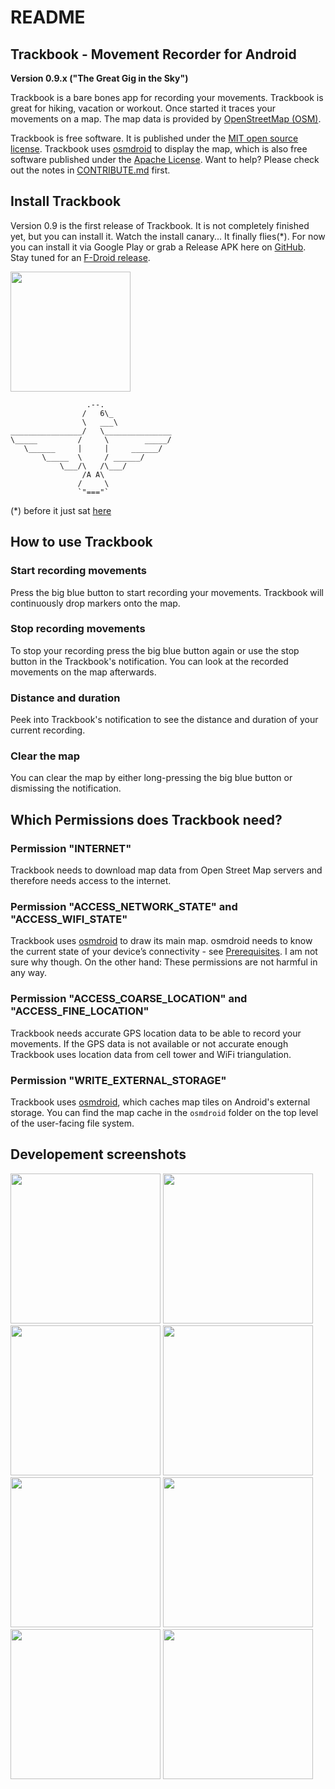 README
======

Trackbook - Movement Recorder for Android
-----------------------------------------

**Version 0.9.x ("The Great Gig in the Sky")**

Trackbook is a bare bones app for recording your movements. Trackbook is great for hiking, vacation or workout. Once started it traces your movements on a map. The map data is provided by [OpenStreetMap (OSM)](https://www.openstreetmap.org/).

Trackbook is free software. It is published under the [MIT open source license](https://opensource.org/licenses/MIT). Trackbook uses [osmdroid](https://github.com/osmdroid/osmdroid) to display the map, which is also free software published under the [Apache License](https://github.com/osmdroid/osmdroid/blob/master/LICENSE). Want to help? Please check out the notes in [CONTRIBUTE.md](https://github.com/y20k/transistor/blob/master/CONTRIBUTE.md) first.

Install Trackbook
-----------------
Version 0.9 is the first release of Trackbook. It is not completely finished yet, but you can install it. Watch the install canary... It finally flies(*). For now you can install it via Google Play or grab a Release APK here on [GitHub](https://github.com/y20k/trackbook/releases). Stay tuned for an [F-Droid release](https://f-droid.org/forums/topic/trackbook-movement-recorder-for-android/).

[<img src="https://play.google.com/intl/de_de/badges/images/generic/en_badge_web_generic.png" width="192">](https://play.google.com/store/apps/details?id=org.y20k.trackbook)

                     .--.
                    /   6\_
                    \   ___\
    ________________/   \_______________
    \_____         /     \        _____/
       \______     |     |     ______/
           \_____  \     / ______/
               \___/\   /\___/
                    /A A\
                   /     \
                   `"==="`

(*) before it just sat [here](https://github.com/y20k/trackbook/blob/42ce5a3e764cd84365afaf0bb58929482b9e0890/README.md)

How to use Trackbook
--------------------
### Start recording movements
Press the big blue button to start recording your movements. Trackbook will continuously drop markers onto the map.

### Stop recording movements
To stop your recording press the big blue button again or use the stop button in the Trackbook's notification. You can look at the recorded movements on the map afterwards.

### Distance and duration
Peek into Trackbook's notification to see the distance and duration of your current recording.

### Clear the map
You can clear the map by either long-pressing the big blue button or dismissing the notification.

Which Permissions does Trackbook need?
--------------------------------------
### Permission "INTERNET"
Trackbook needs to download map data from Open Street Map servers and therefore needs access to the internet.

### Permission "ACCESS_NETWORK_STATE" and "ACCESS_WIFI_STATE"
Trackbook uses [osmdroid](https://github.com/osmdroid/osmdroid/) to draw its main map. osmdroid needs to know the current state of your device’s connectivity - see [Prerequisites](https://github.com/osmdroid/osmdroid/wiki/Prerequisites). I am not sure why though. On the other hand: These permissions are not harmful in any way.

### Permission "ACCESS_COARSE_LOCATION" and "ACCESS_FINE_LOCATION"
Trackbook needs accurate GPS location data to be able to record your movements. If the GPS data is not available or not accurate enough Trackbook uses location data from cell tower and WiFi triangulation.

### Permission "WRITE_EXTERNAL_STORAGE"
Trackbook uses [osmdroid](https://github.com/osmdroid/osmdroid), which caches map tiles on Android's external storage. You can find the map cache in the `osmdroid` folder on the top level of the user-facing file system.

Developement screenshots
------------------------
[<img src="https://cloud.githubusercontent.com/assets/9103935/18436615/9e6d973e-78f9-11e6-8d3d-21f655127579.png" width="240">](https://cloud.githubusercontent.com/assets/9103935/18436615/9e6d973e-78f9-11e6-8d3d-21f655127579.png)
[<img src="https://cloud.githubusercontent.com/assets/9103935/18436620/a1d5b71c-78f9-11e6-8770-5b7955a7d762.png" width="240">](https://cloud.githubusercontent.com/assets/9103935/18436620/a1d5b71c-78f9-11e6-8770-5b7955a7d762.png)
[<img src="https://cloud.githubusercontent.com/assets/9103935/18436623/a42cb416-78f9-11e6-9f34-e7b3203f1ea9.png" width="240">](https://cloud.githubusercontent.com/assets/9103935/18436623/a42cb416-78f9-11e6-9f34-e7b3203f1ea9.png)
[<img src="https://cloud.githubusercontent.com/assets/9103935/18436627/a6822cfa-78f9-11e6-9662-0e7f245312e9.png" width="240">](https://cloud.githubusercontent.com/assets/9103935/18436627/a6822cfa-78f9-11e6-9662-0e7f245312e9.png)
[<img src="https://cloud.githubusercontent.com/assets/9103935/18436628/a8b22692-78f9-11e6-9498-a48464285e6c.png" width="240">](https://cloud.githubusercontent.com/assets/9103935/18436628/a8b22692-78f9-11e6-9498-a48464285e6c.png)
[<img src="https://cloud.githubusercontent.com/assets/9103935/18436629/aad5ac78-78f9-11e6-8e3d-915d46f76765.png" width="240">](https://cloud.githubusercontent.com/assets/9103935/18436629/aad5ac78-78f9-11e6-8e3d-915d46f76765.png)
[<img src="https://cloud.githubusercontent.com/assets/9103935/18436631/ad2cf63e-78f9-11e6-9ea6-68bbfee0f7d4.png" width="240">](https://cloud.githubusercontent.com/assets/9103935/18436631/ad2cf63e-78f9-11e6-9ea6-68bbfee0f7d4.png)
[<img src="https://cloud.githubusercontent.com/assets/9103935/18436633/afe55aba-78f9-11e6-9720-0554fd5b4107.png" width="240">](https://cloud.githubusercontent.com/assets/9103935/18436633/afe55aba-78f9-11e6-9720-0554fd5b4107.png)


